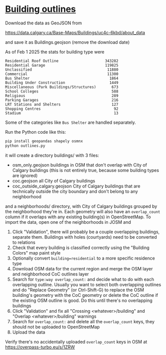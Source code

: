 # [Building outlines](https://data.calgary.ca/Base-Maps/Building-Roof-Outlines/sh7p-758r)

Download the data as GeoJSON from

https://data.calgary.ca/Base-Maps/Buildings/uc4c-6kbd/about_data

and save it as Buildings.geojson (remove the download date)

As of Feb 1 2025 the stats for building type were

```
Residential Roof Outline                     343282
Residential Garage                           119825
Unclassified                                  11880
Commercial                                    11300
Bus Shelter                                    1864
Building Under Construction                    1449
Miscellaneous (Park Buildings/Structures)       673
School Colleges                                 588
Religious                                       289
Parking Garages                                 216
LRT Stations and Shelters                       127
Shopping Centres                                 92
Stadium                                          13
```

Some of the categories like `Bus Shelter` are handled separately.

Run the Python code like this:

```sh
pip install geopandas shapely osmnx
python outlines.py
```

it will create a directory buildings/ with 3 files:

- osm_only.geojson buildings in OSM that don't overlap with City of Calgary buildings (this is not entirely true, because some building types are ignored)
- coc.geojson all City of Calgary buildings
- coc_outside_calgary.geojson City of Calgary buildings that are technically outside the city boundary and don't belong to any neighborhood

and a neighborhoods/ directory, with City of Calgary buildings grouped by the neighborhood they're in. Each geometry will also have an `overlap_count` column if
it overlaps with any existing building(s) in OpenStreetMap. To import the data, open one of the neighborhoods in JOSM and

1. Click "Validation", there will probably be a couple overlapping buildings, separate them. Buildings with holes (courtyards) need to be converted to relations
2. Check that every building is classified correctly using the "Building Colors" map paint style
3. Optionally convert `building=residential` to a more specific residence type
4. Download OSM data for the current region and merge the OSM layer and neighborhood CoC outlines layer
5. Search for `type:way overlap_count:` and decide what to do with each overlapping outline. Usually you want to select both overlapping outlines and do "Replace Geometry" (or Ctrl-Shift-G) to replace the OSM building's geometry with the CoC geometry or delete the CoC outline if the existing OSM outline is good. Do this until there's no overlapping buildings
6. Click "Validation" and fix all "Crossing \<whatever\>/building" and "Overlap \<whatever\>/building" warnings
7. Search for `overlap_count:` and delete all the `overlap_count` keys, they should not be uploaded to OpenStreetMap
8. Upload the data

Verify there's no accidentally uploaded `overlap_count` keys in OSM at https://overpass-turbo.eu/s/1ZRW
